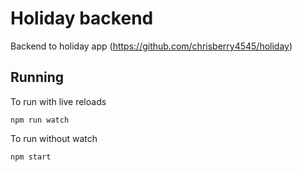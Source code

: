 # Holiday backend

Backend to holiday app (https://github.com/chrisberry4545/holiday)

## Running

To run with live reloads

`npm run watch`

To run without watch

`npm start`

